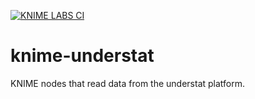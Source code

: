 [![KNIME LABS CI](https://github.com/paguos/knime-understat/actions/workflows/ci.yml/badge.svg)](https://github.com/paguos/knime-understat/actions/workflows/ci.yml)

# knime-understat
KNIME nodes that read data from the understat platform.
